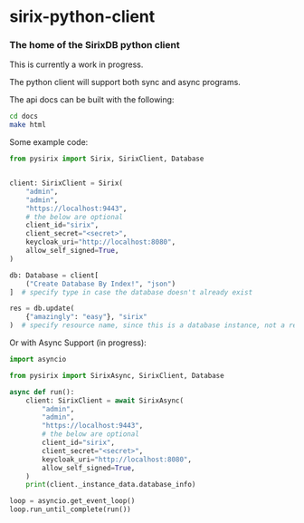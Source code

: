 # sirix-python-client

### The home of the SirixDB python client

This is currently a work in progress.

The python client will support both sync and async programs.

The api docs can be built with the following:
```bash
cd docs
make html
```


Some example code:
```python
from pysirix import Sirix, SirixClient, Database


client: SirixClient = Sirix(
    "admin",
    "admin",
    "https://localhost:9443",
    # the below are optional
    client_id="sirix",
    client_secret="<secret>",
    keycloak_uri="http://localhost:8080",
    allow_self_signed=True,
)

db: Database = client[
    ("Create Database By Index!", "json")
]  # specify type in case the database doesn't already exist

res = db.update(
    {"amazingly": "easy"}, "sirix"
)  # specify resource name, since this is a database instance, not a resource instance

```

Or with Async Support (in progress):
```python
import asyncio

from pysirix import SirixAsync, SirixClient, Database

async def run():
    client: SirixClient = await SirixAsync(
        "admin",
        "admin",
        "https://localhost:9443",
        # the below are optional
        client_id="sirix",
        client_secret="<secret>",
        keycloak_uri="http://localhost:8080",
        allow_self_signed=True,
    )
    print(client._instance_data.database_info)

loop = asyncio.get_event_loop()
loop.run_until_complete(run())
```
